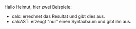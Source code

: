 Hallo Helmut,
hier zwei Beispiele:

* calc: errechnet das Resultat und gibt dies aus.
* calcAST: erzeugt "nur" einen Syntaxbaum und gibt ihn aus.
